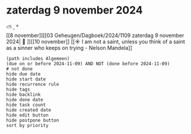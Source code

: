 # zaterdag 9 november 2024

⛅ , °<br>[[8 november]][[03 Geheugen/Dagboek/2024/1109 zaterdag 9 november 2024| 📓 ]][[10 november]]
[[☀️ I am not a saint, unless you think of a saint as a sinner who keeps on trying - Nelson Mandela]]
```tasks
(path includes Algemeen)
(due on or before 2024-11-09) AND NOT (done before 2024-11-09)
# not done
hide due date
hide start date
hide recurrence rule
hide tags
hide backlink
hide done date
hide task count
hide created date
hide edit button
hide postpone button 
sort by priority 
```

|     |   |
| --- | ---  |
